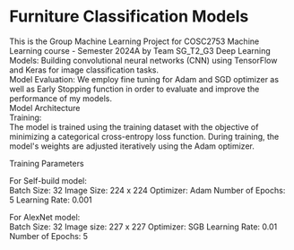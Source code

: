 # Furniture Classification Models
This is the Group Machine Learning Project for COSC2753 Machine Learning course - Semester 2024A by Team SG_T2_G3
Deep Learning Models: Building convolutional neural networks (CNN) using TensorFlow and Keras for image classification tasks.  
Model Evaluation: We employ fine tuning for Adam and SGD optimizer as well as Early Stopping function in order to evaluate and improve the performance of my models.  
Model Architecture  
Training:  
The model is trained using the training dataset with the objective of minimizing a categorical cross-entropy loss function. During training, the model's weights are adjusted iteratively using the Adam optimizer.  

Training Parameters  

For Self-build model:  
Batch Size: 32
Image Size: 224 x 224
Optimizer: Adam
Number of Epochs: 5
Learning Rate: 0.001

For AlexNet model:  
Batch Size: 32
Image size: 227 x 227
Optimizer: SGB
Learning Rate: 0.01
Number of Epochs: 5
